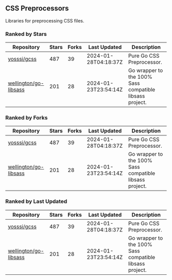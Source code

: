 ## CSS Preprocessors

Libraries for preprocessing CSS files.

### Ranked by Stars

| Repository | Stars | Forks | Last Updated | Description | 
|------------|-------|-------|--------------|-------------|
| [yosssi/gcss](https://github.com/yosssi/gcss) | 487 | 39 | 2024-01-28T04:18:37Z |  Pure Go CSS Preprocessor. |
| [wellington/go-libsass](https://github.com/wellington/go-libsass) | 201 | 28 | 2024-01-23T23:54:14Z |  Go wrapper to the 100% Sass compatible libsass project. |

### Ranked by Forks

| Repository | Stars | Forks | Last Updated | Description | 
|------------|-------|-------|--------------|-------------|
| [yosssi/gcss](https://github.com/yosssi/gcss) | 487 | 39 | 2024-01-28T04:18:37Z |  Pure Go CSS Preprocessor. |
| [wellington/go-libsass](https://github.com/wellington/go-libsass) | 201 | 28 | 2024-01-23T23:54:14Z |  Go wrapper to the 100% Sass compatible libsass project. |

### Ranked by Last Updated

| Repository | Stars | Forks | Last Updated | Description | 
|------------|-------|-------|--------------|-------------|
| [yosssi/gcss](https://github.com/yosssi/gcss) | 487 | 39 | 2024-01-28T04:18:37Z |  Pure Go CSS Preprocessor. |
| [wellington/go-libsass](https://github.com/wellington/go-libsass) | 201 | 28 | 2024-01-23T23:54:14Z |  Go wrapper to the 100% Sass compatible libsass project. |

